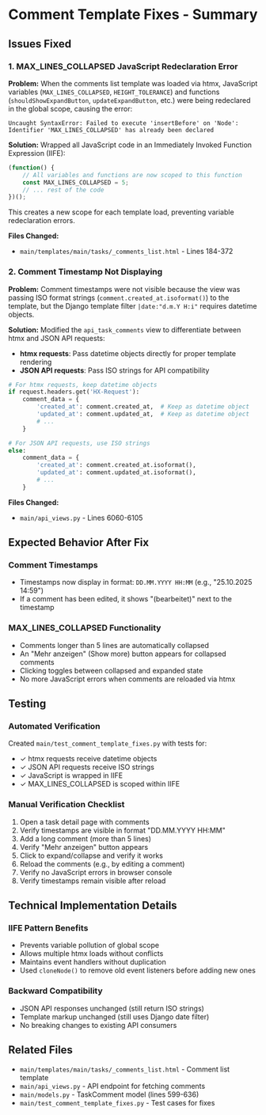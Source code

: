 # Comment Template Fixes - Summary

## Issues Fixed

### 1. MAX_LINES_COLLAPSED JavaScript Redeclaration Error

**Problem:**
When the comments list template was loaded via htmx, JavaScript variables (`MAX_LINES_COLLAPSED`, `HEIGHT_TOLERANCE`) and functions (`shouldShowExpandButton`, `updateExpandButton`, etc.) were being redeclared in the global scope, causing the error:
```
Uncaught SyntaxError: Failed to execute 'insertBefore' on 'Node': 
Identifier 'MAX_LINES_COLLAPSED' has already been declared
```

**Solution:**
Wrapped all JavaScript code in an Immediately Invoked Function Expression (IIFE):
```javascript
(function() {
    // All variables and functions are now scoped to this function
    const MAX_LINES_COLLAPSED = 5;
    // ... rest of the code
})();
```

This creates a new scope for each template load, preventing variable redeclaration errors.

**Files Changed:**
- `main/templates/main/tasks/_comments_list.html` - Lines 184-372

### 2. Comment Timestamp Not Displaying

**Problem:**
Comment timestamps were not visible because the view was passing ISO format strings (`comment.created_at.isoformat()`) to the template, but the Django template filter `|date:"d.m.Y H:i"` requires datetime objects.

**Solution:**
Modified the `api_task_comments` view to differentiate between htmx and JSON API requests:
- **htmx requests**: Pass datetime objects directly for proper template rendering
- **JSON API requests**: Pass ISO strings for API compatibility

```python
# For htmx requests, keep datetime objects
if request.headers.get('HX-Request'):
    comment_data = {
        'created_at': comment.created_at,  # Keep as datetime object
        'updated_at': comment.updated_at,  # Keep as datetime object
        # ...
    }

# For JSON API requests, use ISO strings
else:
    comment_data = {
        'created_at': comment.created_at.isoformat(),
        'updated_at': comment.updated_at.isoformat(),
        # ...
    }
```

**Files Changed:**
- `main/api_views.py` - Lines 6060-6105

## Expected Behavior After Fix

### Comment Timestamps
- Timestamps now display in format: `DD.MM.YYYY HH:MM` (e.g., "25.10.2025 14:59")
- If a comment has been edited, it shows "(bearbeitet)" next to the timestamp

### MAX_LINES_COLLAPSED Functionality
- Comments longer than 5 lines are automatically collapsed
- An "Mehr anzeigen" (Show more) button appears for collapsed comments
- Clicking toggles between collapsed and expanded state
- No more JavaScript errors when comments are reloaded via htmx

## Testing

### Automated Verification
Created `main/test_comment_template_fixes.py` with tests for:
- ✓ htmx requests receive datetime objects
- ✓ JSON API requests receive ISO strings
- ✓ JavaScript is wrapped in IIFE
- ✓ MAX_LINES_COLLAPSED is scoped within IIFE

### Manual Verification Checklist
1. Open a task detail page with comments
2. Verify timestamps are visible in format "DD.MM.YYYY HH:MM"
3. Add a long comment (more than 5 lines)
4. Verify "Mehr anzeigen" button appears
5. Click to expand/collapse and verify it works
6. Reload the comments (e.g., by editing a comment)
7. Verify no JavaScript errors in browser console
8. Verify timestamps remain visible after reload

## Technical Implementation Details

### IIFE Pattern Benefits
- Prevents variable pollution of global scope
- Allows multiple htmx loads without conflicts
- Maintains event handlers without duplication
- Used `cloneNode()` to remove old event listeners before adding new ones

### Backward Compatibility
- JSON API responses unchanged (still return ISO strings)
- Template markup unchanged (still uses Django date filter)
- No breaking changes to existing API consumers

## Related Files
- `main/templates/main/tasks/_comments_list.html` - Comment list template
- `main/api_views.py` - API endpoint for fetching comments
- `main/models.py` - TaskComment model (lines 599-636)
- `main/test_comment_template_fixes.py` - Test cases for fixes
